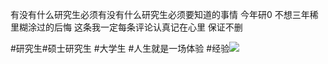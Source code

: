 有没有什么研究生必须有没有什么研究生必须要知道的事情 今年研0 不想三年稀里糊涂过的后悔 这条我一定每条评论认真记在心里 保证不删
	
#研究生#硕士研究生 #大学生 #人生就是一场体验 #经验![](http://sns-webpic-qc.xhscdn.com/202507151027/bc50021a21f471d963fd37e413d8f072/1040g00831jpl0kpejq005pa271ks6a0aog39v70!nd_dft_wlteh_jpg_3)

